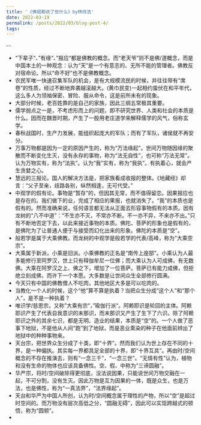 ```yaml
---
title: '《佛祖都说了些什么》by林欣浩'
date: 2022-03-19
permalink: /posts/2022/03/blog-post-4/
tags:
---
```




--
- “下辈子“、”有缘“、”报应“都是佛教的概念。而“老天爷”则不是佛/道概念，而是中国本土的一种观念：认为“天”是一个有意志的、无所不能的管理者。佛教反对宿命论。所以“命不好”也不是佛教概念。
- 农民军唯一快速召集军队的机会，是有大规模流民的时候，并往往带有“席卷”的性质，经过不断地奔袭越滚越大。(黄巾民变)一起相约蛰伏在和平年代，这么多人为领袖保密、冒险、服从命令，这是前所未有的现象。
- 大部分时候，老百姓靠的是自己的家族，因此三纲五常极其重要。
- 儒学弱点之一是，不考虑形而上的问题，即不研究世界、人类和社会的本质是什么。因而在魏晋时期，产生了一股用老庄道学来解释儒学的风气，俗称玄学。
- 春秋战国时，生产力发展，能组织起庞大的军队；而有了军队，诸侯就不再安分。
- 万事万物都是因为一定的原因产生的，称为“万法缘起”。世间万物随因缘的聚散而不断变化生灭，没有永存的事物，称为“法无自性”，也可称“万法无常”。认为万物实有，称为“法执”。认为“我”实有，称为“我执”。有执着心，就会产生贪婪之心。
- 慧远的三报论。国人的解决方法是，把家族看成收报的整体。《地藏经》却言：“父子至亲，歧路各别，纵然相逢，无可代受。”
- 中观学的假有论。事物是“暂存”的，但因其无常，而不值得留恋。因果报应也是存在的。我们做下的业，完成了相应的果报，也就消失了。“我”的本质也是假有的。然而准确来说，任何语言都无法从正面去形容事物假有的本质。因有龙树的“八不中道”：“不生亦不灭，不常亦不断。不一亦不异，不来亦不出。”只有不断地否定下去，以此来接近事物的本质。佛陀、菩萨的形象也是假有的，是佛陀为了让普通人便于与接受而幻化出来的形象。佛陀的本质是“空”。
- 般若学是属于大乘佛教。而龙树的中观学是般若学的代表/高峰，称为”大乘空宗“。
- 大乘属于新派，小乘是旧派。小乘佛教的正名是“南传上座部”。小乘认为人最多能修行至阿罗汉，世上只有释伽牟尼一位佛；而大乘认为人可成佛，有无数佛。大乘在阿罗汉之上、佛之下，增加了一位菩萨。菩萨已有能力成佛，但拒绝立刻成佛，而许下一个本愿。大多数是让世间众生全部修行圆满。
- 今天只有中国的佛教僧人不吃肉，其他地区大多是可以吃肉的。
- 当教化一个人的时候，这个“他”算不算是执着？当把众生分成“这个人”和“那个人”，是不是一种执着？
- 唯识学/慈恩宗，又称”大乘有宗“，”瑜伽行派“。阿赖耶识是轮回的主体。阿赖耶识产生了代表自我意识的末那识，而末那识又产生了生下了六识。除了阿赖耶识之外的其余七识，都是无明、造业的结果，本质是“空”的。一个人做了恶事下地狱，不是他从人间“跑”到了地狱，而是恶业熏染的种子在他面前辨出了地狱中的种种事物来。
- 天台宗，把世界众生分成了十类，即“十界”。然而我们认为世上存在不同的十界，是一种偏执。其实每一界都具足全部的十界，即“十界互具”。再由时/空间概念的不存在推演去，则有“一念三千”，“一念三世”。“无情有性”认为，植物和没有生命的物体也应该具备佛性。空、假、中称为“三谛圆融”。
- 华严宗，将时/空间破除得更彻底，没法说因果，只能说世间万物交融在一起，不可分割，没有生灭。因此万物是互为因果的一体，既是众生，也是万法，也是佛性，称为“一真法界”，“法界缘起”。
- 天台和华严为中国人所创，认为时/空间概念属于理性的产物，所以“空”是超过时空间的。而万物没有层次高低之分，“圆融无碍”，因此可以实现跨越式的顿悟，称为“圆顿”。
- 
